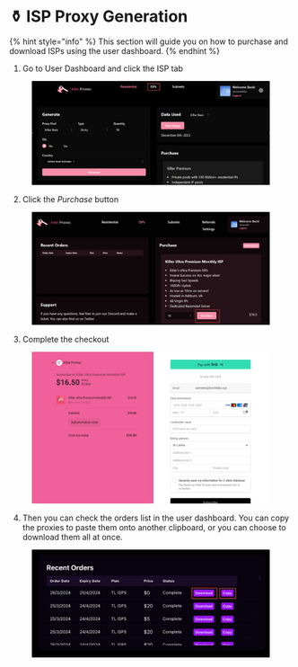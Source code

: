 # ⚱️ ISP Proxy Generation

{% hint style="info" %}
This section will guide you on how to purchase and download ISPs using the user dashboard.
{% endhint %}

1. Go to User Dashboard and click the ISP tab

<figure><img src="../.gitbook/assets/a (9).png" alt=""><figcaption></figcaption></figure>

2. Click the _Purchase_ button

<figure><img src="../.gitbook/assets/b (7).png" alt=""><figcaption></figcaption></figure>

3. Complete the checkout

<figure><img src="../.gitbook/assets/c (6).png" alt=""><figcaption></figcaption></figure>

4. Then you can check the orders list in the user dashboard. You can copy the proxies to paste them onto another clipboard, or you can choose to download them all at once.

<figure><img src="../.gitbook/assets/d (3).png" alt=""><figcaption></figcaption></figure>



